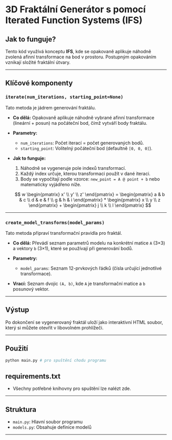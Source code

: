 # 3D Fraktální Generátor s pomocí **Iterated Function Systems (IFS)**

## Jak to funguje?

Tento kód využívá konceptu **IFS**, kde se opakovaně aplikuje náhodně zvolená afinní transformace na bod v prostoru. Postupným opakováním vznikají složité fraktální útvary.

---

## Klíčové komponenty

### `iterate(num_iterations, starting_point=None)`

Tato metoda je jádrem generování fraktálu.

- **Co dělá:** 
  Opakovaně aplikuje náhodně vybrané afinní transformace (lineární + posun) na počáteční bod, čímž vytváří body fraktálu.

- **Parametry:**
  - `num_iterations`: Počet iterací = počet generovaných bodů.
  - `starting_point`: Volitelný počáteční bod (defaultně `[0, 0, 0]`).

- **Jak to funguje:**
  1. Náhodně se vygeneruje pole indexů transformací.
  2. Každý index určuje, kterou transformaci použít v dané iteraci.
  3. Body se vypočítají podle vzorce: `new_point = A @ point + b` nebo matematicky vyjádřeno níže.

  $$
    w \begin{pmatrix} x' \\ y' \\ z' \end{pmatrix} = \begin{pmatrix} a & b & c \\ d & e & f \\ g & h & i \end{pmatrix} * \begin{pmatrix} x \\ y \\ z \end{pmatrix} + \begin{pmatrix} j \\ k \\ l \end{pmatrix}
  $$


---

### `create_model_transforms(model_params)`

Tato metoda připraví transformační pravidla pro fraktál.

- **Co dělá:** 
  Převádí seznam parametrů modelu na konkrétní matice `A` (3×3) a vektory `b` (3×1), které se používají při generování bodů.

- **Parametry:**
  - `model_params`: Seznam 12-prvkových řádků (čísla určující jednotlivé transformace).

- **Vrací:** 
  Seznam dvojic `(A, b)`, kde `A` je transformační matice a `b` posunový vektor.

---

## Výstup

Po dokončení se vygenerovaný fraktál uloží jako interaktivní HTML soubor, který si můžete otevřít v libovolném prohlížeči.

---

## **Použití**
```python
python main.py # pro spuštění chodu programu
```

## **requirements.txt**
- Všechny potřebné knihovny pro spuštění lze nalézt zde.

---

## Struktura

- `main.py`: Hlavní soubor programu
- `models.py`: Obsahuje definice modelů

---